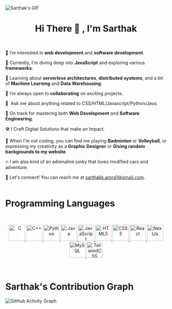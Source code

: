 ![Sarthak's GIF](https://camo.githubusercontent.com/aeccd107dc976c2b03742434d919359a948926e3b39c0c589df8ed66b69e915a/68747470733a2f2f7777772e63617265657267756964652e636f6d2f6361726565722f77702d636f6e74656e742f75706c6f6164732f323032302f30322f63732d616e2e676966)


<center>

# **Hi There 👋 ,  I'm Sarthak**

</center>
<br>

👀 I’m interested in **web development** and **software development**.

🌱 Currently, I'm diving deep into **JavaScript** and exploring various **frameworks**.

🧐 Learning about **serverless architectures**, **distributed systems**, and a bit of **Machine Learning** and **Data Warehousing**.

💞️ I’m always open to **collaborating** on exciting projects.

💬 &nbsp;Ask me about anything related to CSS/HTML/Javascript/Python/Java.

🌱 On track for mastering both **Web Development** and **Software Engineering**.

🛠 I Craft Digital Solutions that make an Impact.

🎨 When I'm not coding, you can find me playing **Badminton** or **Volleyball**, or expressing my creativity as a **Graphic Designer** or **Giving random backgrounds to my website**.

🔥 I am also kind of an adrenaline junky that loves modified cars and adventure. 

📧 Let's connect! You can reach me at sarthakk.arora1@gmail.com.
&nbsp;
&nbsp;<br>
&nbsp;
&nbsp;


# Programming Languages
<br>
<p align="center">
  <a href="https://en.wikipedia.org/wiki/C_(programming_language)" target="_blank" rel="noreferrer">
    <img src="https://raw.githubusercontent.com/danielcranney/readme-generator/main/public/icons/skills/c-colored.svg" width="50" alt="C" />
  </a>
  <a href="https://en.wikipedia.org/wiki/C%2B%2B" target="_blank" rel="noreferrer">
    <img src="https://raw.githubusercontent.com/danielcranney/readme-generator/main/public/icons/skills/cplusplus-colored.svg" width="50" alt="C++" />
  </a>
  <a href="https://www.python.org/" target="_blank" rel="noreferrer">
    <img src="https://raw.githubusercontent.com/danielcranney/readme-generator/main/public/icons/skills/python-colored.svg" width="50" alt="Python" />
  </a>
  <a href="https://www.java.com/" target="_blank" rel="noreferrer">
    <img src="https://raw.githubusercontent.com/danielcranney/readme-generator/main/public/icons/skills/java-colored.svg" width="50" alt="Java" />
  </a>
  <a href="https://developer.mozilla.org/en-US/docs/Web/JavaScript" target="_blank" rel="noreferrer">
    <img src="https://raw.githubusercontent.com/danielcranney/readme-generator/main/public/icons/skills/javascript-colored.svg" width="50" alt="JavaScript" />
  </a>
  <a href="https://developer.mozilla.org/en-US/docs/Glossary/HTML5" target="_blank" rel="noreferrer">
    <img src="https://raw.githubusercontent.com/danielcranney/readme-generator/main/public/icons/skills/html5-colored.svg" width="50" alt="HTML5" />
  </a>
  <a href="https://developer.mozilla.org/en-US/docs/Web/CSS" target="_blank" rel="noreferrer">
    <img src="https://raw.githubusercontent.com/danielcranney/readme-generator/main/public/icons/skills/css3-colored.svg" width="50" alt="CSS3" />
  </a>
  <a href="https://reactjs.org/" target="_blank" rel="noreferrer">
    <img src="https://raw.githubusercontent.com/danielcranney/readme-generator/main/public/icons/skills/react-colored.svg" width="50" alt="React" />
  </a>
  <a href="https://nextjs.org/docs" target="_blank" rel="noreferrer">
    <img src="https://raw.githubusercontent.com/danielcranney/readme-generator/main/public/icons/skills/nextjs-colored.svg" width="50" alt="NextJs" />
  </a>
  <a href="https://www.mysql.com/" target="_blank" rel="noreferrer">
    <img src="https://raw.githubusercontent.com/danielcranney/readme-generator/main/public/icons/skills/mysql-colored.svg" width="50" alt="MySQL" />
  </a>
  <a href="https://tailwindcss.com/docs" target="_blank" rel="noreferrer">
    <img src="https://raw.githubusercontent.com/danielcranney/readme-generator/main/public/icons/skills/tailwindcss-colored.svg" width="50" alt="TailwindCSS" />
  </a>
</p>

<!--
# Tools

![Tools](https://skills.thijs.gg/icons?i=git,github,gitlab,androidstudio,linux,arduino,autocad,bootstrap,photoshop,visualstudio,vscode,wordpress,figma,replit,aws,azure,gcp,anaconda,windows,apple,gmail,linkedin,redis,stackoverflow,sklearn)

<p align="center">
  <a href="https://git-scm.com/" target="_blank" rel="noreferrer">
    <img src="https://raw.githubusercontent.com/danielcranney/readme-generator/main/public/icons/skills/git-colored.svg" width="50" alt="Git" />
  </a>
  <a href="https://github.com/" target="_blank" rel="noreferrer">
    <img src="https://raw.githubusercontent.com/danielcranney/readme-generator/main/public/icons/skills/github-colored.svg" width="50" alt="GitHub" />
  </a>
  <a href="https://about.gitlab.com/" target="_blank" rel="noreferrer">
    <img src="https://raw.githubusercontent.com/danielcranney/readme-generator/main/public/icons/skills/gitlab-colored.svg" width="50" alt="GitLab" />
  </a>
  <a href="https://developer.android.com/studio" target="_blank" rel="noreferrer">
    <img src="https://raw.githubusercontent.com/danielcranney/readme-generator/main/public/icons/skills/androidstudio-colored.svg" width="50" alt="Android Studio" />
  </a>
  <a href="https://www.linux.org/" target="_blank" rel="noreferrer">
    <img src="https://raw.githubusercontent.com/danielcranney/readme-generator/main/public/icons/skills/linux-colored.svg" width="50" alt="Linux" />
  </a>
  <a href="https://www.arduino.cc/" target="_blank" rel="noreferrer">
    <img src="https://raw.githubusercontent.com/danielcranney/readme-generator/main/public/icons/skills/arduino-colored.svg" width="50" alt="Arduino" />
  </a>
  <a href="https://www.autodesk.com/products/autocad/overview" target="_blank" rel="noreferrer">
    <img src="https://raw.githubusercontent.com/danielcranney/readme-generator/main/public/icons/skills/autocad-colored.svg" width="50" alt="AutoCAD" />
  </a>
  <a href="https://getbootstrap.com/" target="_blank" rel="noreferrer">
    <img src="https://raw.githubusercontent.com/danielcranney/readme-generator/main/public/icons/skills/bootstrap-colored.svg" width="50" alt="Bootstrap" />
  </a>
  <a href="https://www.adobe.com/products/photoshop.html" target="_blank" rel="noreferrer">
    <img src="https://raw.githubusercontent.com/danielcranney/readme-generator/main/public/icons/skills/photoshop-colored.svg" width="50" alt="Photoshop" />
  </a>
  <a href="https://visualstudio.microsoft.com/" target="_blank" rel="noreferrer">
    <img src="https://raw.githubusercontent.com/danielcranney/readme-generator/main/public/icons/skills/visualstudio-colored.svg" width="50" alt="Visual Studio" />
  </a>
  <a href="https://code.visualstudio.com/" target="_blank" rel="noreferrer">
    <img src="https://raw.githubusercontent.com/danielcranney/readme-generator/main/public/icons/skills/visualstudiocode.svg" width="50" alt="VS Code" />
  </a>
  <a href="https://wordpress.com" target="_blank" rel="noreferrer">
    <img src="https://raw.githubusercontent.com/danielcranney/readme-generator/main/public/icons/skills/wordpress-colored.svg" width="50" alt="Wordpress" />
  </a>
  <a href="https://www.figma.com/" target="_blank" rel="noreferrer">
    <img src="https://raw.githubusercontent.com/danielcranney/readme-generator/main/public/icons/skills/figma-colored.svg" width="50" alt="Figma" />
  </a>
  <a href="https://replit.com/" target="_blank" rel="noreferrer">
    <img src="https://raw.githubusercontent.com/danielcranney/readme-generator/main/public/icons/skills/replit-colored.svg" width="50" alt="Replit" />
  </a>
  <a href="https://aws.amazon.com" target="_blank" rel="noreferrer">
    <img src="https://raw.githubusercontent.com/danielcranney/readme-generator/main/public/icons/skills/aws-colored.svg" width="50" alt="Amazon Web Services" />
  </a>
  <a href="https://azure.microsoft.com/" target="_blank" rel="noreferrer">
    <img src="https://raw.githubusercontent.com/danielcranney/readme-generator/main/public/icons/skills/azure-colored.svg" width="50" alt="Microsoft Azure" />
  </a>
  <a href="https://cloud.google.com/" target="_blank" rel="noreferrer">
    <img src="https://raw.githubusercontent.com/danielcranney/readme-generator/main/public/icons/skills/googlecloud-colored.svg" width="50" alt="Google Cloud" />
  </a>
  <a href="https://www.anaconda.com/" target="_blank" rel="noreferrer">
    <img src="https://raw.githubusercontent.com/danielcranney/readme-generator/main/public/icons/skills/anaconda-colored.svg" width="50" alt="Anaconda" />
  </a>
  <a href="https://www.microsoft.com/en-us/windows" target="_blank" rel="noreferrer">
    <img src="https://raw.githubusercontent.com/danielcranney/readme-generator/main/public/icons/skills/windows-colored.svg" width="50" alt="Windows" />
  </a>
  <a href="https://www.apple.com/" target="_blank" rel="noreferrer">
    <img src="https://raw.githubusercontent.com/danielcranney/readme-generator/main/public/icons/skills/macos-colored.svg" width="50" alt="MacOS" />
  </a>
  <a href="https://mail.google.com/" target="_blank" rel="noreferrer">
    <img src="https://raw.githubusercontent.com/danielcranney/readme-generator/main/public/icons/skills/gmail-colored.svg" width="50" alt="Gmail" />
  </a>
  <a href="https://www.linkedin.com/" target="_blank" rel="noreferrer">
    <img src="https://raw.githubusercontent.com/danielcranney/readme-generator/main/public/icons/skills/linkedin-colored.svg" width="50" alt="LinkedIn" />
  </a>
  <a href="https://redis.io/" target="_blank" rel="noreferrer">
    <img src="https://raw.githubusercontent.com/danielcranney/readme-generator/main/public/icons/skills/redis-colored.svg" width="50" alt="Redis" />
  </a>
  <a href="https://stackoverflow.com/" target="_blank" rel="noreferrer">
    <img src="https://raw.githubusercontent.com/danielcranney/readme-generator/main/public/icons/skills/stackoverflow-colored.svg" width="50" alt="Stack Overflow" />
  </a>
  <a href="https://scikit-learn.org/stable/" target="_blank" rel="noreferrer">
    <img src


<p align="left">
<a href="https://git-scm.com/" target="_blank" rel="noreferrer"><img src="https://raw.githubusercontent.com/danielcranney/readme-generator/main/public/icons/skills/git-colored.svg" width="36" height="36" alt="Git" /></a>
<a href="https://github.com/" target="_blank" rel="noreferrer"><img src="https://raw.githubusercontent.com/danielcranney/readme-generator/main/public/icons/skills/github-colored.svg" width="36" height="36" alt="GitHub" /></a>
<a href="https://about.gitlab.com/" target="_blank" rel="noreferrer"><img src="https://raw.githubusercontent.com/danielcranney/readme-generator/main/public/icons/skills/gitlab-colored.svg" width="36" height="36" alt="GitLab" /></a>
<a href="https://developer.android.com/studio" target="_blank" rel="noreferrer"><img src="https://raw.githubusercontent.com/danielcranney/readme-generator/main/public/icons/skills/androidstudio-colored.svg" width="36" height="36" alt="Android Studio" /></a>
<a href="https://www.linux.org/" target="_blank" rel="noreferrer"><img src="https://raw.githubusercontent.com/danielcranney/readme-generator/main/public/icons/skills/linux-colored.svg" width="36" height="36" alt="Linux" /></a>
<a href="https://www.arduino.cc/" target="_blank" rel="noreferrer"><img src="https://raw.githubusercontent.com/danielcranney/readme-generator/main/public/icons/skills/arduino-colored.svg" width="36" height="36" alt="Arduino" /></a>
<a href="https://www.autodesk.com/products/autocad/overview" target="_blank" rel="noreferrer"><img src="https://raw.githubusercontent.com/danielcranney/readme-generator/main/public/icons/skills/autocad-colored.svg" width="36" height="36" alt="AutoCAD" /></a>
<a href="https://getbootstrap.com/" target="_blank" rel="noreferrer"><img src="https://raw.githubusercontent.com/danielcranney/readme-generator/main/public/icons/skills/bootstrap-colored.svg" width="36" height="36" alt="Bootstrap" /></a>
<a href="https://www.adobe.com/products/photoshop.html" target="_blank" rel="noreferrer"><img src="https://raw.githubusercontent.com/danielcranney/readme-generator/main/public/icons/skills/photoshop-colored.svg" width="36" height="36" alt="Photoshop" /></a>
<a href="https://visualstudio.microsoft.com/" target="_blank" rel="noreferrer"><img src="https://raw.githubusercontent.com/danielcranney/readme-generator/main/public/icons/skills/visualstudio-colored.svg" width="36" height="36" alt="Visual Studio" /></a>
<a href="https://code.visualstudio.com/" target="_blank" rel="noreferrer"><img src="https://raw.githubusercontent.com/danielcranney/readme-generator/main/public/icons/skills/visualstudiocode.svg" width="36" height="36" alt="VS Code" /></a>
<a href="https://wordpress.com" target="_blank" rel="noreferrer"><img src="https://raw.githubusercontent.com/danielcranney/readme-generator/main/public/icons/skills/wordpress-colored.svg" width="36" height="36" alt="Wordpress" /></a>
<a href="https://www.figma.com/" target="_blank" rel="noreferrer"><img src="https://raw.githubusercontent.com/danielcranney/readme-generator/main/public/icons/skills/figma-colored.svg" width="36" height="36" alt="Figma" /></a>
<a href="https://replit.com/" target="_blank" rel="noreferrer"><img src="https://raw.githubusercontent.com/danielcranney/readme-generator/main/public/icons/skills/replit-colored.svg" width="36" height="36" alt="Replit" /></a>
<a href="https://aws.amazon.com" target="_blank" rel="noreferrer"><img src="https://raw.githubusercontent.com/danielcranney/readme-generator/main/public/icons/skills/aws-colored.svg" width="36" height="36" alt="Amazon Web Services" /></a>
<a href="https://azure.microsoft.com/" target="_blank" rel="noreferrer"><img src="https://raw.githubusercontent.com/danielcranney/readme-generator/main/public/icons/skills/azure-colored.svg" width="36" height="36" alt="Microsoft Azure" /></a>
<a href="https://cloud.google.com/" target="_blank" rel="noreferrer"><img src="https://raw.githubusercontent.com/danielcranney/readme-generator/main/public/icons/skills/googlecloud-colored.svg" width="36" height="36" alt="Google Cloud" /></a>
<a href="https://www.anaconda.com/" target="_blank" rel="noreferrer"><img src="https://raw.githubusercontent.com/danielcranney/readme-generator/main/public/icons/skills/anaconda-colored.svg" width="36" height="36" alt="Anaconda" /></a>
<a href="https://www.microsoft.com/en-us/windows" target="_blank" rel="noreferrer"><img src="https://raw.githubusercontent.com/danielcranney/readme-generator/main/public/icons/skills/windows-colored.svg" width="36" height="36" alt="Windows" /></a>
<a href="https://www.apple.com/" target="_blank" rel="noreferrer"><img src="https://raw.githubusercontent.com/danielcranney/readme-generator/main/public/icons/skills/macos-colored.svg" width="36" height="36" alt="MacOS" /></a>
<a href="https://mail.google.com/" target="_blank" rel="noreferrer"><img src="https://raw.githubusercontent.com/danielcranney/readme-generator/main/public/icons/skills/gmail-colored.svg" width="36" height="36" alt="Gmail" /></a>
<a href="https://www.linkedin.com/" target="_blank" rel="noreferrer"><img src="https://raw.githubusercontent.com/danielcranney/readme-generator/main/public/icons/skills/linkedin-colored.svg" width="36" height="36" alt="LinkedIn" /></a>
<a href="https://redis.io/" target="_blank" rel="noreferrer"><img src="https://raw.githubusercontent.com/danielcranney/readme-generator/main/public/icons/skills/redis-colored.svg" width="36" height="36" alt="Redis" /></a>
<a href="https://stackoverflow.com/" target="_blank" rel="noreferrer"><img src="https://raw.githubusercontent.com/danielcranney/readme-generator/main/public/icons/skills/stackoverflow-colored.svg" width="36" height="36" alt="Stack Overflow" /></a>
<a href="https://scikit-learn.org/stable/" target="_blank" rel="noreferrer"><img src="https://raw.githubusercontent.com/danielcranney/readme-generator/main/public/icons/skills/sklearn-colored.svg" width="36" height="36" alt="scikit-learn" /></a>
</p>
-->
<br>

# Sarthak's Contribution Graph

![GitHub Activity Graph](https://github-readme-activity-graph.vercel.app/graph?username=sarthakkarora&bg_color=ffcfe9&color=9e4c98&line=9e4c98&point=403d3d&area=true&hide_border=true)

